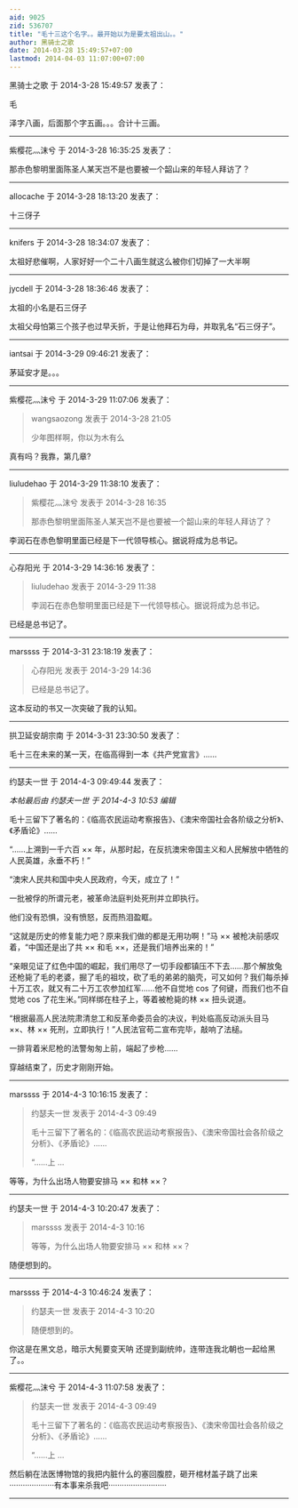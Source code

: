 ```yaml
---
aid: 9025
zid: 536707
title: "毛十三这个名字。。最开始以为是要太祖出山。。"
author: 黑骑士之歌
date: 2014-03-28 15:49:57+07:00
lastmod: 2014-04-03 11:07:00+07:00
---
```


黑骑士之歌 于 2014-3-28 15:49:57 发表了：

毛

泽字八画，后面那个字五画。。。合计十三画。

---

紫樱花灬沫兮 于 2014-3-28 16:35:25 发表了：

那赤色黎明里面陈圣人某天岂不是也要被一个韶山来的年轻人拜访了？

---

allocache 于 2014-3-28 18:13:20 发表了：

十三伢子

---

knifers 于 2014-3-28 18:34:07 发表了：

太祖好悲催啊，人家好好一个二十八画生就这么被你们切掉了一大半啊

---

jycdell 于 2014-3-28 18:36:46 发表了：

太祖的小名是石三伢子

太祖父母怕第三个孩子也过早夭折，于是让他拜石为母，并取乳名“石三伢子”。

---

iantsai 于 2014-3-29 09:46:21 发表了：

茅延安才是。。。

---

紫樱花灬沫兮 于 2014-3-29 11:07:06 发表了：

> wangsaozong 发表于 2014-3-28 21:05
>
> 少年图样啊，你以为木有么

真有吗？我靠，第几章?

---

liuludehao 于 2014-3-29 11:38:10 发表了：

> 紫樱花灬沫兮 发表于 2014-3-28 16:35
>
> 那赤色黎明里面陈圣人某天岂不是也要被一个韶山来的年轻人拜访了？

李润石在赤色黎明里面已经是下一代领导核心。据说将成为总书记。

---

心存阳光 于 2014-3-29 14:36:16 发表了：

> liuludehao 发表于 2014-3-29 11:38
>
> 李润石在赤色黎明里面已经是下一代领导核心。据说将成为总书记。

已经是总书记了。

---

marssss 于 2014-3-31 23:18:19 发表了：

> 心存阳光 发表于 2014-3-29 14:36
>
> 已经是总书记了。

这本反动的书又一次突破了我的认知。

---

拱卫延安胡宗南 于 2014-3-31 23:30:50 发表了：

毛十三在未来的某一天，在临高得到一本《共产党宣言》……

---

约瑟夫一世 于 2014-4-3 09:49:44 发表了：

_本帖最后由 约瑟夫一世 于 2014-4-3 10:53 编辑_

毛十三留下了著名的：《临高农民运动考察报告》、《澳宋帝国社会各阶级之分析》、《矛盾论》……

“……上溯到一千六百 ×× 年，从那时起，在反抗澳宋帝国主义和人民解放中牺牲的人民英雄，永垂不朽！”

“澳宋人民共和国中央人民政府，今天，成立了！”

一批被俘的所谓元老，被革命法庭判处死刑并立即执行。

他们没有恐惧，没有愤怒，反而热泪盈眶。

“这就是历史的修复能力吧？原来我们做的都是无用功啊！”马 ×× 被枪决前感叹着，“中国还是出了共 ×× 和毛 ××，还是我们培养出来的！”

“亲眼见证了红色中国的崛起，我们用尽了一切手段都镇压不下去……那个解放兔还枪毙了毛的老婆，掘了毛的祖坟，砍了毛的弟弟的脑壳，可又如何？我们每杀掉十万工农，就又有二十万工农参加红军……他不自觉地 cos 了何键，而我们也不自觉地 cos 了花生米。”同样绑在柱子上，等着被枪毙的林 ×× 扭头说道。

“根据最高人民法院肃清怠工和反革命委员会的决议，判处临高反动派头目马 ××、林 ×× 死刑，立即执行！”人民法官苟二宣布完毕，敲响了法槌。

一排背着米尼枪的法警匆匆上前，端起了步枪……

穿越结束了，历史才刚刚开始。

---

marssss 于 2014-4-3 10:16:15 发表了：

> 约瑟夫一世 发表于 2014-4-3 09:49
>
> 毛十三留下了著名的：《临高农民运动考察报告》、《澳宋帝国社会各阶级之分析》、《矛盾论》……
>
> “……上 ...

等等，为什么出场人物要安排马 ×× 和林 ××？

---

约瑟夫一世 于 2014-4-3 10:20:47 发表了：

> marssss 发表于 2014-4-3 10:16
>
> 等等，为什么出场人物要安排马 ×× 和林 ××？

随便想到的。

---

marssss 于 2014-4-3 10:46:24 发表了：

> 约瑟夫一世 发表于 2014-4-3 10:20
>
> 随便想到的。

你这是在黑文总，暗示大髡要变天呐
还提到副统帅，连带连我北朝也一起给黑了。。

---

紫樱花灬沫兮 于 2014-4-3 11:07:58 发表了：

> 约瑟夫一世 发表于 2014-4-3 09:49
>
> 毛十三留下了著名的：《临高农民运动考察报告》、《澳宋帝国社会各阶级之分析》、《矛盾论》……
>
> “……上 ...

然后躺在法医博物馆的我把内脏什么的塞回腹腔，砸开棺材盖子跳了出来····················有本事来杀我吧··························

---
